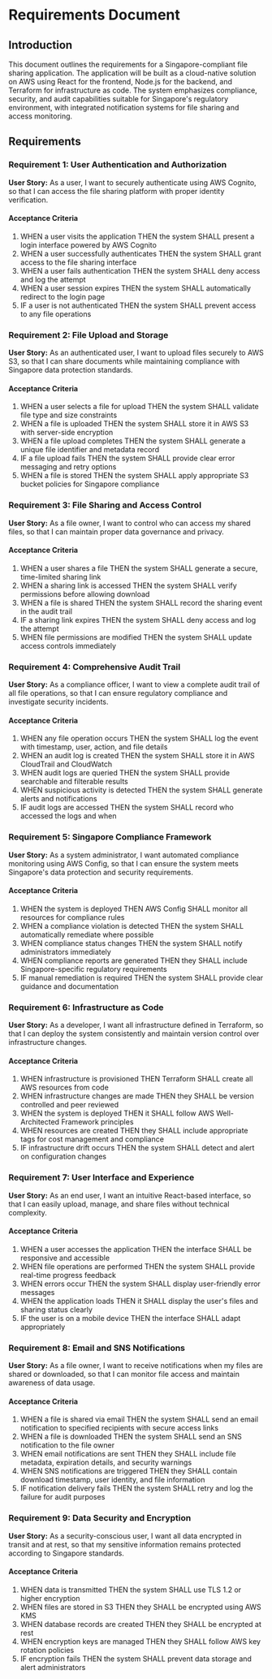 # Requirements Document

## Introduction

This document outlines the requirements for a Singapore-compliant file sharing application. The application will be built as a cloud-native solution on AWS using React for the frontend, Node.js for the backend, and Terraform for infrastructure as code. The system emphasizes compliance, security, and audit capabilities suitable for Singapore's regulatory environment, with integrated notification systems for file sharing and access monitoring.

## Requirements

### Requirement 1: User Authentication and Authorization

**User Story:** As a user, I want to securely authenticate using AWS Cognito, so that I can access the file sharing platform with proper identity verification.

#### Acceptance Criteria

1. WHEN a user visits the application THEN the system SHALL present a login interface powered by AWS Cognito
2. WHEN a user successfully authenticates THEN the system SHALL grant access to the file sharing interface
3. WHEN a user fails authentication THEN the system SHALL deny access and log the attempt
4. WHEN a user session expires THEN the system SHALL automatically redirect to the login page
5. IF a user is not authenticated THEN the system SHALL prevent access to any file operations

### Requirement 2: File Upload and Storage

**User Story:** As an authenticated user, I want to upload files securely to AWS S3, so that I can share documents while maintaining compliance with Singapore data protection standards.

#### Acceptance Criteria

1. WHEN a user selects a file for upload THEN the system SHALL validate file type and size constraints
2. WHEN a file is uploaded THEN the system SHALL store it in AWS S3 with server-side encryption
3. WHEN a file upload completes THEN the system SHALL generate a unique file identifier and metadata record
4. IF a file upload fails THEN the system SHALL provide clear error messaging and retry options
5. WHEN a file is stored THEN the system SHALL apply appropriate S3 bucket policies for Singapore compliance

### Requirement 3: File Sharing and Access Control

**User Story:** As a file owner, I want to control who can access my shared files, so that I can maintain proper data governance and privacy.

#### Acceptance Criteria

1. WHEN a user shares a file THEN the system SHALL generate a secure, time-limited sharing link
2. WHEN a sharing link is accessed THEN the system SHALL verify permissions before allowing download
3. WHEN a file is shared THEN the system SHALL record the sharing event in the audit trail
4. IF a sharing link expires THEN the system SHALL deny access and log the attempt
5. WHEN file permissions are modified THEN the system SHALL update access controls immediately

### Requirement 4: Comprehensive Audit Trail

**User Story:** As a compliance officer, I want to view a complete audit trail of all file operations, so that I can ensure regulatory compliance and investigate security incidents.

#### Acceptance Criteria

1. WHEN any file operation occurs THEN the system SHALL log the event with timestamp, user, action, and file details
2. WHEN an audit log is created THEN the system SHALL store it in AWS CloudTrail and CloudWatch
3. WHEN audit logs are queried THEN the system SHALL provide searchable and filterable results
4. WHEN suspicious activity is detected THEN the system SHALL generate alerts and notifications
5. IF audit logs are accessed THEN the system SHALL record who accessed the logs and when

### Requirement 5: Singapore Compliance Framework

**User Story:** As a system administrator, I want automated compliance monitoring using AWS Config, so that I can ensure the system meets Singapore's data protection and security requirements.

#### Acceptance Criteria

1. WHEN the system is deployed THEN AWS Config SHALL monitor all resources for compliance rules
2. WHEN a compliance violation is detected THEN the system SHALL automatically remediate where possible
3. WHEN compliance status changes THEN the system SHALL notify administrators immediately
4. WHEN compliance reports are generated THEN they SHALL include Singapore-specific regulatory requirements
5. IF manual remediation is required THEN the system SHALL provide clear guidance and documentation

### Requirement 6: Infrastructure as Code

**User Story:** As a developer, I want all infrastructure defined in Terraform, so that I can deploy the system consistently and maintain version control over infrastructure changes.

#### Acceptance Criteria

1. WHEN infrastructure is provisioned THEN Terraform SHALL create all AWS resources from code
2. WHEN infrastructure changes are made THEN they SHALL be version controlled and peer reviewed
3. WHEN the system is deployed THEN it SHALL follow AWS Well-Architected Framework principles
4. WHEN resources are created THEN they SHALL include appropriate tags for cost management and compliance
5. IF infrastructure drift occurs THEN the system SHALL detect and alert on configuration changes

### Requirement 7: User Interface and Experience

**User Story:** As an end user, I want an intuitive React-based interface, so that I can easily upload, manage, and share files without technical complexity.

#### Acceptance Criteria

1. WHEN a user accesses the application THEN the interface SHALL be responsive and accessible
2. WHEN file operations are performed THEN the system SHALL provide real-time progress feedback
3. WHEN errors occur THEN the system SHALL display user-friendly error messages
4. WHEN the application loads THEN it SHALL display the user's files and sharing status clearly
5. IF the user is on a mobile device THEN the interface SHALL adapt appropriately

### Requirement 8: Email and SNS Notifications

**User Story:** As a file owner, I want to receive notifications when my files are shared or downloaded, so that I can monitor file access and maintain awareness of data usage.

#### Acceptance Criteria

1. WHEN a file is shared via email THEN the system SHALL send an email notification to specified recipients with secure access links
2. WHEN a file is downloaded THEN the system SHALL send an SNS notification to the file owner
3. WHEN email notifications are sent THEN they SHALL include file metadata, expiration details, and security warnings
4. WHEN SNS notifications are triggered THEN they SHALL contain download timestamp, user identity, and file information
5. IF notification delivery fails THEN the system SHALL retry and log the failure for audit purposes

### Requirement 9: Data Security and Encryption

**User Story:** As a security-conscious user, I want all data encrypted in transit and at rest, so that my sensitive information remains protected according to Singapore standards.

#### Acceptance Criteria

1. WHEN data is transmitted THEN the system SHALL use TLS 1.2 or higher encryption
2. WHEN files are stored in S3 THEN they SHALL be encrypted using AWS KMS
3. WHEN database records are created THEN they SHALL be encrypted at rest
4. WHEN encryption keys are managed THEN they SHALL follow AWS key rotation policies
5. IF encryption fails THEN the system SHALL prevent data storage and alert administrators